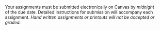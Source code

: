 Your assignments must be submitted electronically on Canvas by *midnight* of the
due date. Detailed instructions for submission will accompany each
assignment. *Hand written assignments or printouts will not be accepted or
graded.*


